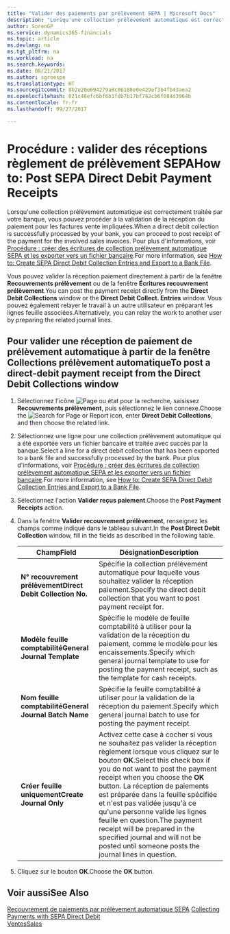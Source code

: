 ```yaml
---
title: "Valider des paiements par prélèvement SEPA | Microsoft Docs"
description: "Lorsqu'une collection prélèvement automatique est correctement traitée par votre banque, vous pouvez procéder à la validation de la réception du paiement pour les factures vente impliquées."
author: SorenGP
ms.service: dynamics365-financials
ms.topic: article
ms.devlang: na
ms.tgt_pltfrm: na
ms.workload: na
ms.search.keywords: 
ms.date: 08/21/2017
ms.author: sgroespe
ms.translationtype: HT
ms.sourcegitcommit: 8b2e20e694279a8c06188e0e429ef3b4fb43aea2
ms.openlocfilehash: 021c48efc6bf6b1fdb7b17bf742cb6f084d3964b
ms.contentlocale: fr-fr
ms.lasthandoff: 09/27/2017

---
```

# <a name="how-to-post-sepa-direct-debit-payment-receipts"></a><span data-ttu-id="a9ae4-103">Procédure : valider des réceptions règlement de prélèvement SEPA</span><span class="sxs-lookup"><span data-stu-id="a9ae4-103">How to: Post SEPA Direct Debit Payment Receipts</span></span>
<span data-ttu-id="a9ae4-104">Lorsqu'une collection prélèvement automatique est correctement traitée par votre banque, vous pouvez procéder à la validation de la réception du paiement pour les factures vente impliquées.</span><span class="sxs-lookup"><span data-stu-id="a9ae4-104">When a direct debit collection is successfully processed by your bank, you can proceed to post receipt of the payment for the involved sales invoices.</span></span> <span data-ttu-id="a9ae4-105">Pour plus d'informations, voir [Procédure : créer des écritures de collection prélèvement automatique SEPA et les exporter vers un fichier bancaire](finance-how-create-sepa-direct-debit-collection-entries-export-bank-file.md).</span><span class="sxs-lookup"><span data-stu-id="a9ae4-105">For more information, see [How to: Create SEPA Direct Debit Collection Entries and Export to a Bank File](finance-how-create-sepa-direct-debit-collection-entries-export-bank-file.md).</span></span>  

<span data-ttu-id="a9ae4-106">Vous pouvez valider la réception paiement directement à partir de la fenêtre **Recouvrements prélèvement** ou de la fenêtre **Écritures recouvrement prélèvement**.</span><span class="sxs-lookup"><span data-stu-id="a9ae4-106">You can post the payment receipt directly from the **Direct Debit Collections** window or the **Direct Debit Collect. Entries** window.</span></span> <span data-ttu-id="a9ae4-107">Vous pouvez également relayer le travail à un autre utilisateur en préparant les lignes feuille associées.</span><span class="sxs-lookup"><span data-stu-id="a9ae4-107">Alternatively, you can relay the work to another user by preparing the related journal lines.</span></span>  

## <a name="to-post-a-direct-debit-payment-receipt-from-the-direct-debit-collections-window"></a><span data-ttu-id="a9ae4-108">Pour valider une réception de paiement de prélèvement automatique à partir de la fenêtre Collections prélèvement automatique</span><span class="sxs-lookup"><span data-stu-id="a9ae4-108">To post a direct-debit payment receipt from the Direct Debit Collections window</span></span>  
1. <span data-ttu-id="a9ae4-109">Sélectionnez l'icône ![Page ou état pour la recherche](media/ui-search/search_small.png "Page ou état pour la recherche"), saisissez **Recouvrements prélèvement**, puis sélectionnez le lien connexe.</span><span class="sxs-lookup"><span data-stu-id="a9ae4-109">Choose the ![Search for Page or Report](media/ui-search/search_small.png "Search for Page or Report icon") icon, enter **Direct Debit Collections**, and then choose the related link.</span></span>  
2. <span data-ttu-id="a9ae4-110">Sélectionnez une ligne pour une collection prélèvement automatique qui a été exportée vers un fichier bancaire et traitée avec succès par la banque.</span><span class="sxs-lookup"><span data-stu-id="a9ae4-110">Select a line for a direct debit collection that has been exported to a bank file and successfully processed by the bank.</span></span> <span data-ttu-id="a9ae4-111">Pour plus d'informations, voir [Procédure : créer des écritures de collection prélèvement automatique SEPA et les exporter vers un fichier bancaire](finance-how-create-sepa-direct-debit-collection-entries-export-bank-file.md).</span><span class="sxs-lookup"><span data-stu-id="a9ae4-111">For more information, see [How to: Create SEPA Direct Debit Collection Entries and Export to a Bank File](finance-how-create-sepa-direct-debit-collection-entries-export-bank-file.md).</span></span>  
3. <span data-ttu-id="a9ae4-112">Sélectionnez l'action **Valider reçus paiement**.</span><span class="sxs-lookup"><span data-stu-id="a9ae4-112">Choose the **Post Payment Receipts** action.</span></span>  
4. <span data-ttu-id="a9ae4-113">Dans la fenêtre **Valider recouvrement prélèvement**, renseignez les champs comme indiqué dans le tableau suivant.</span><span class="sxs-lookup"><span data-stu-id="a9ae4-113">In the **Post Direct Debit Collection** window, fill in the fields as described in the following table.</span></span>  

    |<span data-ttu-id="a9ae4-114">Champ</span><span class="sxs-lookup"><span data-stu-id="a9ae4-114">Field</span></span>|<span data-ttu-id="a9ae4-115">Désignation</span><span class="sxs-lookup"><span data-stu-id="a9ae4-115">Description</span></span>|  
    |---------------------------------|---------------------------------------|  
    |<span data-ttu-id="a9ae4-116">**N° recouvrement prélèvement**</span><span class="sxs-lookup"><span data-stu-id="a9ae4-116">**Direct Debit Collection No.**</span></span>|<span data-ttu-id="a9ae4-117">Spécifie la collection prélèvement automatique pour laquelle vous souhaitez valider la réception paiement.</span><span class="sxs-lookup"><span data-stu-id="a9ae4-117">Specify the direct debit collection that you want to post payment receipt for.</span></span>|  
    |<span data-ttu-id="a9ae4-118">**Modèle feuille comptabilité**</span><span class="sxs-lookup"><span data-stu-id="a9ae4-118">**General Journal Template**</span></span>|<span data-ttu-id="a9ae4-119">Spécifie le modèle de feuille comptabilité à utiliser pour la validation de la réception du paiement, comme le modèle pour les encaissements.</span><span class="sxs-lookup"><span data-stu-id="a9ae4-119">Specify which general journal template to use for posting the payment receipt, such as the template for cash receipts.</span></span>|  
    |<span data-ttu-id="a9ae4-120">**Nom feuille comptabilité**</span><span class="sxs-lookup"><span data-stu-id="a9ae4-120">**General Journal Batch Name**</span></span>|<span data-ttu-id="a9ae4-121">Spécifie la feuille comptabilité à utiliser pour la validation de la réception du paiement.</span><span class="sxs-lookup"><span data-stu-id="a9ae4-121">Specify which general journal batch to use for posting the payment receipt.</span></span>|  
    |<span data-ttu-id="a9ae4-122">**Créer feuille uniquement**</span><span class="sxs-lookup"><span data-stu-id="a9ae4-122">**Create Journal Only**</span></span>|<span data-ttu-id="a9ae4-123">Activez cette case à cocher si vous ne souhaitez pas valider la réception règlement lorsque vous cliquez sur le bouton **OK**.</span><span class="sxs-lookup"><span data-stu-id="a9ae4-123">Select this check box if you do not want to post the payment receipt when you choose the **OK** button.</span></span> <span data-ttu-id="a9ae4-124">La réception de paiements est préparée dans la feuille spécifiée et n'est pas validée jusqu'à ce qu'une personne valide les lignes feuille en question.</span><span class="sxs-lookup"><span data-stu-id="a9ae4-124">The payment receipt will be prepared in the specified journal and will not be posted until someone posts the journal lines in question.</span></span>|  

5. <span data-ttu-id="a9ae4-125">Cliquez sur le bouton **OK**.</span><span class="sxs-lookup"><span data-stu-id="a9ae4-125">Choose the **OK** button.</span></span>  

## <a name="see-also"></a><span data-ttu-id="a9ae4-126">Voir aussi</span><span class="sxs-lookup"><span data-stu-id="a9ae4-126">See Also</span></span>  
 <span data-ttu-id="a9ae4-127">[Recouvrement de paiements par prélèvement automatique SEPA](finance-collect-payments-with-sepa-direct-debit.md) </span><span class="sxs-lookup"><span data-stu-id="a9ae4-127">[Collecting Payments with SEPA Direct Debit](finance-collect-payments-with-sepa-direct-debit.md) </span></span>  
 [<span data-ttu-id="a9ae4-128">Ventes</span><span class="sxs-lookup"><span data-stu-id="a9ae4-128">Sales</span></span>](sales-manage-sales.md)

